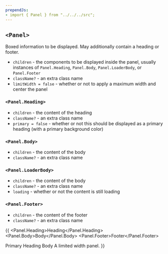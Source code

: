 ```yaml
---
prependJs:
- import { Panel } from "../../../src";
---
```


## `<Panel>`

Boxed information to be displayed. May additionally contain a heading or footer.

* `children` - the components to be displayed inside the panel, usually instances of `Panel.Heading`, `Panel.Body`, `Panel.LoaderBody`, or `Panel.Footer`
* `className?` - an extra class name
* `limitWidth = false` - whether or not to apply a maximum width and center the panel

### `<Panel.Heading>`

* `children` - the content of the heading
* `className?` - an extra class name
* `primary = false` - whether or not this should be displayed as a primary heading (with a primary background color)

### `<Panel.Body>`

* `children` - the content of the body
* `className?` - an extra class name

### `<Panel.LoaderBody>`

* `children` - the content of the body
* `className?` - an extra class name
* `loading` - whether or not the content is still loading

### `<Panel.Footer>`

* `children` - the content of the footer
* `className?` - an extra class name

{{
  <Panel>
    <Panel.Heading>Heading</Panel.Heading>
    <Panel.Body>Body</Panel.Body>
    <Panel.Footer>Footer</Panel.Footer>
  </Panel>

  <Panel>
    <Panel.Heading primary>Primary Heading</Panel.Heading>
    <Panel.Body>Body</Panel.Body>
  </Panel>

  <Panel limitWidth>
    <Panel.Body>A limited width panel.</Panel.Body>
  </Panel>
}}

